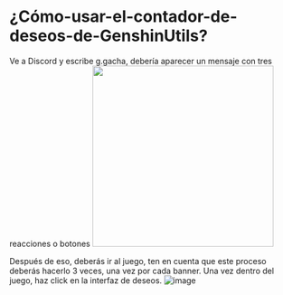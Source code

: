 # ¿Cómo-usar-el-contador-de-deseos-de-GenshinUtils?
Ve a Discord y escribe g.gacha, debería aparecer un mensaje con tres reacciones o botones
<img src="https://i.imgur.com/CKvH41p.png" width="320">

Después de eso, deberás ir al juego, ten en cuenta que este proceso deberás hacerlo 3 veces, una vez por cada banner. Una vez dentro del juego, haz click en la interfaz de deseos.
![image](https://user-images.githubusercontent.com/93326261/141927729-82b2a285-20a6-4a37-9e63-8c2c618b8408.png)
